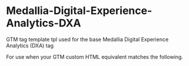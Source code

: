 # Medallia-Digital-Experience-Analytics-DXA
GTM tag template tpl used for the base Medallia Digital Experience Analytics (DXA) tag

For use when your GTM custom HTML equivalent matches the following.

<link rel="dns-prefetch" href="//cdn.decibelinsight.net">
<link rel="dns-prefetch" href="//collection.decibelinsight.net">
<script type="text/javascript">
// <![CDATA[
	(function(d,e,c,i,b,el,it) {
		d._da_=d._da_||[];_da_.oldErr=d.onerror;_da_.err=[];
		d.onerror=function(){_da_.err.push(arguments);_da_.oldErr&&_da_.oldErr.apply(d,Array.prototype.slice.call(arguments));};
		d.DecibelInsight=b;d[b]=d[b]||function(){(d[b].q=d[b].q||[]).push(arguments);};
		el=e.createElement(c),it=e.getElementsByTagName(c)[0];el.async=1;el.src=i;it.parentNode.insertBefore(el,it);
	})(window,document,'script','https://cdn.decibelinsight.net/i/99999/9999999/di.js','decibelInsight');
// ]]>
</script>
